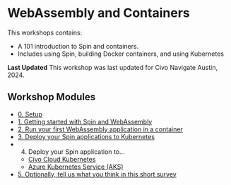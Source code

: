 # WebAssembly and Containers

This workshops contains:
  - A 101 introduction to Spin and containers.
  - Includes using Spin, building Docker containers, and using Kubernetes

**Last Updated**
This workshop was last updated for Civo Navigate Austin, 2024.

## Workshop Modules

- [0. Setup](./workshop/00-setup.md)
- [1. Getting started with Spin and WebAssembly](./workshop/01-spin-getting-started.md)
- [2. Run your first WebAssembly application in a container](./workshop/02-running-in-a-container.md)
- [3. Deploy your Spin applications to Kubernetes](./workshop/03-deploy-spin-to-k8s.md)
- 4. Deploy your Spin application to...
  * [Civo Cloud Kubernetes](./workshop/04-civo-kubernetes.md)
  * [Azure Kubernetes Service (AKS)](./workshop/04-azure-kubernetes-service.md)
- [5. Optionally, tell us what you think in this short survey](https://fibsu0jcu2g.typeform.com/workshop)
